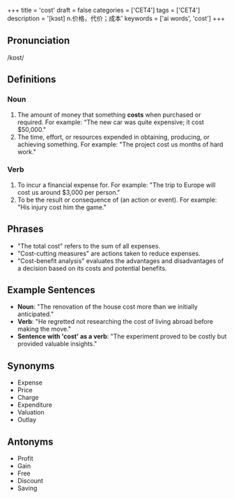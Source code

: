 +++
title = 'cost'
draft = false
categories = ['CET4']
tags = ['CET4']
description = '[kɔst] n.价格，代价；成本'
keywords = ['ai words', 'cost']
+++

## Pronunciation
/kɒst/

## Definitions
### Noun
1. The amount of money that something **costs** when purchased or required. For example: "The new car was quite expensive; it cost $50,000."
2. The time, effort, or resources expended in obtaining, producing, or achieving something. For example: "The project cost us months of hard work."

### Verb
1. To incur a financial expense for. For example: "The trip to Europe will cost us around $3,000 per person."
2. To be the result or consequence of (an action or event). For example: "His injury cost him the game."

## Phrases
- "The total cost" refers to the sum of all expenses.
- "Cost-cutting measures" are actions taken to reduce expenses.
- "Cost-benefit analysis" evaluates the advantages and disadvantages of a decision based on its costs and potential benefits.

## Example Sentences
- **Noun**: "The renovation of the house cost more than we initially anticipated."
- **Verb**: "He regretted not researching the cost of living abroad before making the move."
- **Sentence with 'cost' as a verb**: "The experiment proved to be costly but provided valuable insights."

## Synonyms
- Expense
- Price
- Charge
- Expenditure
- Valuation
- Outlay

## Antonyms
- Profit
- Gain
- Free
- Discount
- Saving
